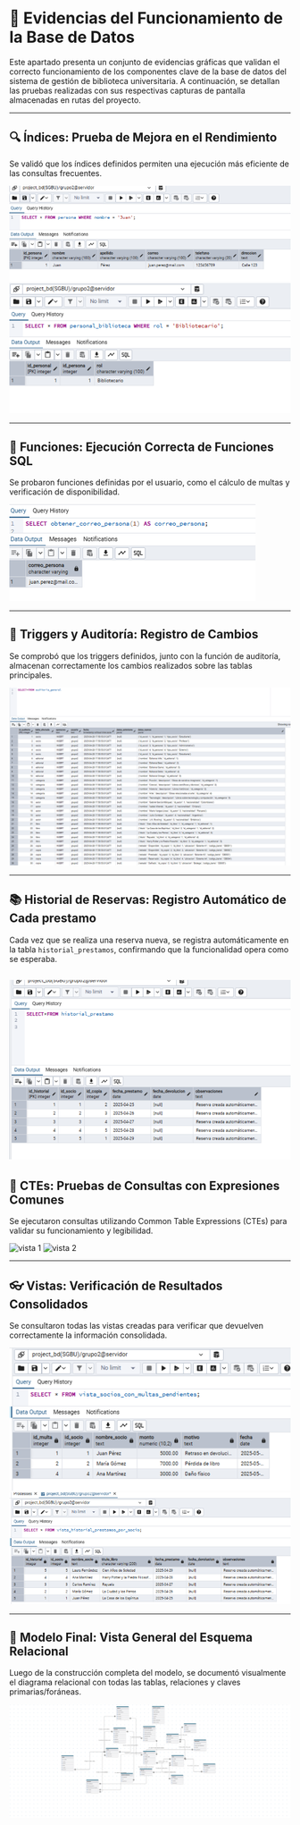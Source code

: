 # 📸 Evidencias del Funcionamiento de la Base de Datos

Este apartado presenta un conjunto de evidencias gráficas que validan el correcto funcionamiento de los componentes clave de la base de datos del sistema de gestión de biblioteca universitaria. A continuación, se detallan las pruebas realizadas con sus respectivas capturas de pantalla almacenadas en rutas del proyecto.

---

## 🔍 Índices: Prueba de Mejora en el Rendimiento

Se validó que los índices definidos permiten una ejecución más eficiente de las consultas frecuentes.

![Indices](/documentacion/img/index1.png)
![Indices](/documentacion/img/index2.png)

---

## 🧮 Funciones: Ejecución Correcta de Funciones SQL

Se probaron funciones definidas por el usuario, como el cálculo de multas y verificación de disponibilidad.

![FUNCIONES](/documentacion/img/funcion1.png)

---

## 🧾 Triggers y Auditoría: Registro de Cambios

Se comprobó que los triggers definidos, junto con la función de auditoría, almacenan correctamente los cambios realizados sobre las tablas principales.

![TABLA DE AUDITORIA](/documentacion/img/auditoria_general.png)

---

## 📚 Historial de Reservas: Registro Automático de Cada prestamo

Cada vez que se realiza una reserva nueva, se registra automáticamente en la tabla `historial_prestamos`, confirmando que la funcionalidad opera como se esperaba.

![Historial DE Prestamos](/documentacion/img/Historial_prestamo.png)
---

## 🔄 CTEs: Pruebas de Consultas con Expresiones Comunes

Se ejecutaron consultas utilizando Common Table Expressions (CTEs) para validar su funcionamiento y legibilidad.

![vista 1](Project_DB-SGBU-/documentacion/img/vista1.png)
![vista 2](Project_DB-SGBU-/documentacion/img/vista2.png)

---

## 👓 Vistas: Verificación de Resultados Consolidados

Se consultaron todas las vistas creadas para verificar que devuelven correctamente la información consolidada.

![vista 1](/documentacion/img/vista1.png)
![vista 2](/documentacion/img/vista2.png)


---

## 🧱 Modelo Final: Vista General del Esquema Relacional

Luego de la construcción completa del modelo, se documentó visualmente el diagrama relacional con todas las tablas, relaciones y claves primarias/foráneas.

![Modelo relacional](/documentacion/img/DrawDB.png)

